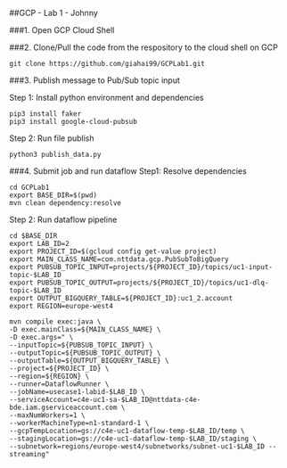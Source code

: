 ##GCP - Lab 1 - Johnny

###1. Open GCP Cloud Shell

###2. Clone/Pull the code from the respository to the cloud shell on GCP
```
git clone https://github.com/giahai99/GCPLab1.git
```

###3. Publish message to Pub/Sub topic input

Step 1: Install python environment and dependencies
```
pip3 install faker
pip3 install google-cloud-pubsub
```
Step 2: Run file publish
```
python3 publish_data.py
```

###4. Submit job and run dataflow
Step1: Resolve dependencies
```
cd GCPLab1
export BASE_DIR=$(pwd)
mvn clean dependency:resolve
```
Step 2: Run dataflow pipeline
```
cd $BASE_DIR
export LAB_ID=2
export PROJECT_ID=$(gcloud config get-value project)
export MAIN_CLASS_NAME=com.nttdata.gcp.PubSubToBigQuery
export PUBSUB_TOPIC_INPUT=projects/${PROJECT_ID}/topics/uc1-input-topic-$LAB_ID
export PUBSUB_TOPIC_OUTPUT=projects/${PROJECT_ID}/topics/uc1-dlq-topic-$LAB_ID
export OUTPUT_BIGQUERY_TABLE=${PROJECT_ID}:uc1_2.account
export REGION=europe-west4

mvn compile exec:java \
-D exec.mainClass=${MAIN_CLASS_NAME} \
-D exec.args=" \
--inputTopic=${PUBSUB_TOPIC_INPUT} \
--outputTopic=${PUBSUB_TOPIC_OUTPUT} \
--outputTable=${OUTPUT_BIGQUERY_TABLE} \
--project=${PROJECT_ID} \
--region=${REGION} \
--runner=DataflowRunner \
--jobName=usecase1-labid-$LAB_ID \
--serviceAccount=c4e-uc1-sa-$LAB_ID@nttdata-c4e-bde.iam.gserviceaccount.com \
--maxNumWorkers=1 \
--workerMachineType=n1-standard-1 \
--gcpTempLocation=gs://c4e-uc1-dataflow-temp-$LAB_ID/temp \
--stagingLocation=gs://c4e-uc1-dataflow-temp-$LAB_ID/staging \
--subnetwork=regions/europe-west4/subnetworks/subnet-uc1-$LAB_ID --streaming"
```
